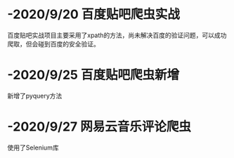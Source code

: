 # -2020/9/20 百度贴吧爬虫实战
百度贴吧实战项目主要采用了xpath的方法，尚未解决百度的验证问题，可以成功爬取，但会碰到百度的安全验证。
# -2020/9/25 百度贴吧爬虫新增
新增了pyquery方法
# -2020/9/27 网易云音乐评论爬虫
使用了Selenium库
